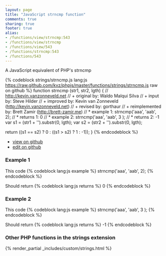 ```yaml
---
layout: page
title: "JavaScript strncmp function"
comments: true
sharing: true
footer: true
alias:
- /functions/view/strncmp:543
- /functions/view/strncmp
- /functions/view/543
- /functions/strncmp:543
- /functions/543
---
```

<!-- Generated by Rakefile:build -->
A JavaScript equivalent of PHP's strncmp

{% codeblock strings/strncmp.js lang:js https://raw.github.com/kvz/phpjs/master/functions/strings/strncmp.js raw on github %}
function strncmp (str1, str2, lgth) {
  // http://kevin.vanzonneveld.net
  // +      original by: Waldo Malqui Silva
  // +         input by: Steve Hilder
  // +      improved by: Kevin van Zonneveld (http://kevin.vanzonneveld.net)
  // +       revised by: gorthaur
  // + reimplemented by: Brett Zamir (http://brett-zamir.me)
  // *     example 1: strncmp('aaa', 'aab', 2);
  // *     returns 1: 0
  // *     example 2: strncmp('aaa', 'aab', 3 );
  // *     returns 2: -1
  var s1 = (str1 + '').substr(0, lgth);
  var s2 = (str2 + '').substr(0, lgth);

  return ((s1 == s2) ? 0 : ((s1 > s2) ? 1 : -1));
}
{% endcodeblock %}

 - [view on github](https://github.com/kvz/phpjs/blob/master/functions/strings/strncmp.js)
 - [edit on github](https://github.com/kvz/phpjs/edit/master/functions/strings/strncmp.js)

### Example 1
This code
{% codeblock lang:js example %}
strncmp('aaa', 'aab', 2);
{% endcodeblock %}

Should return
{% codeblock lang:js returns %}
0
{% endcodeblock %}

### Example 2
This code
{% codeblock lang:js example %}
strncmp('aaa', 'aab', 3 );
{% endcodeblock %}

Should return
{% codeblock lang:js returns %}
-1
{% endcodeblock %}


### Other PHP functions in the strings extension
{% render_partial _includes/custom/strings.html %}
